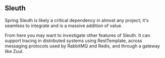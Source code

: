## Sleuth
Spring Sleuth is likely a critical dependency in almost any project; 
it's seamless to integrate and is a massive addition of value.

From here you may want to investigate other features of Sleuth. It can support tracing in distributed systems using RestTemplate, 
across messaging protocols used by RabbitMQ and Redis, and through a gateway like Zuul.